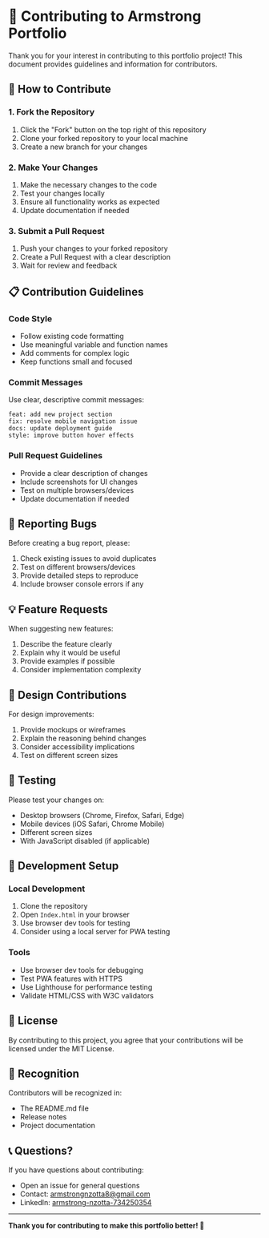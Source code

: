 # 🤝 Contributing to Armstrong Portfolio

Thank you for your interest in contributing to this portfolio project! This document provides guidelines and information for contributors.

## 🚀 How to Contribute

### 1. Fork the Repository
1. Click the "Fork" button on the top right of this repository
2. Clone your forked repository to your local machine
3. Create a new branch for your changes

### 2. Make Your Changes
1. Make the necessary changes to the code
2. Test your changes locally
3. Ensure all functionality works as expected
4. Update documentation if needed

### 3. Submit a Pull Request
1. Push your changes to your forked repository
2. Create a Pull Request with a clear description
3. Wait for review and feedback

## 📋 Contribution Guidelines

### Code Style
- Follow existing code formatting
- Use meaningful variable and function names
- Add comments for complex logic
- Keep functions small and focused

### Commit Messages
Use clear, descriptive commit messages:
```
feat: add new project section
fix: resolve mobile navigation issue
docs: update deployment guide
style: improve button hover effects
```

### Pull Request Guidelines
- Provide a clear description of changes
- Include screenshots for UI changes
- Test on multiple browsers/devices
- Update documentation if needed

## 🐛 Reporting Bugs

Before creating a bug report, please:
1. Check existing issues to avoid duplicates
2. Test on different browsers/devices
3. Provide detailed steps to reproduce
4. Include browser console errors if any

## 💡 Feature Requests

When suggesting new features:
1. Describe the feature clearly
2. Explain why it would be useful
3. Provide examples if possible
4. Consider implementation complexity

## 🎨 Design Contributions

For design improvements:
1. Provide mockups or wireframes
2. Explain the reasoning behind changes
3. Consider accessibility implications
4. Test on different screen sizes

## 📱 Testing

Please test your changes on:
- Desktop browsers (Chrome, Firefox, Safari, Edge)
- Mobile devices (iOS Safari, Chrome Mobile)
- Different screen sizes
- With JavaScript disabled (if applicable)

## 🔧 Development Setup

### Local Development
1. Clone the repository
2. Open `Index.html` in your browser
3. Use browser dev tools for testing
4. Consider using a local server for PWA testing

### Tools
- Use browser dev tools for debugging
- Test PWA features with HTTPS
- Use Lighthouse for performance testing
- Validate HTML/CSS with W3C validators

## 📄 License

By contributing to this project, you agree that your contributions will be licensed under the MIT License.

## 🙏 Recognition

Contributors will be recognized in:
- The README.md file
- Release notes
- Project documentation

## 📞 Questions?

If you have questions about contributing:
- Open an issue for general questions
- Contact: armstrongnzotta8@gmail.com
- LinkedIn: [armstrong-nzotta-734250354](https://linkedin.com/in/armstrong-nzotta-734250354)

---

**Thank you for contributing to make this portfolio better! 🎉** 